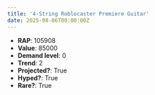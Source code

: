 ```yaml
---
title: '4-String Roblocaster Premiere Guitar'
date: 2025-08-06T00:00:00Z
---
```

- **RAP**: 105908
- **Value**: 85000
- **Demand level**: 0
- **Trend**: 2
- **Projected?**: True
- **Hyped?**: True
- **Rare?**: True
